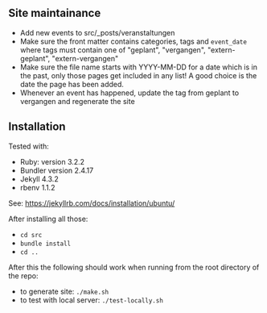 ## Site maintainance

* Add new events to src/_posts/veranstaltungen
* Make sure the front matter contains categories, tags and `event_date` where 
  tags must contain one of "geplant", "vergangen", "extern-geplant", "extern-vergangen"
* Make sure the file name starts with YYYY-MM-DD for a date which is in the past, only those pages get included
  in any list! A good choice is the date the page has been added.
* Whenever an event has happened, update the tag from geplant to vergangen and regenerate the site

## Installation

Tested with: 

* Ruby: version 3.2.2
* Bundler version 2.4.17
* Jekyll 4.3.2
* rbenv 1.1.2

See: https://jekyllrb.com/docs/installation/ubuntu/

After installing all those:
* `cd src`
* `bundle install`
* `cd ..`

After this the following should work when running from the root directory of the repo:
* to generate site: `./make.sh`
* to test with local server: `./test-locally.sh`
